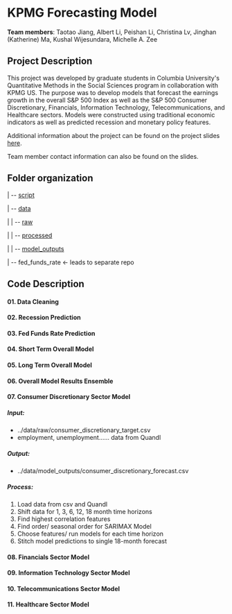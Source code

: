 # KPMG Forecasting Model

**Team members**: Taotao Jiang, Albert Li, Peishan Li, Christina Lv, Jinghan (Katherine) Ma, Kushal Wijesundara, Michelle A. Zee

## Project Description

This project was developed by graduate students in Columbia University's Quantitative Methods in the Social Sciences program in collaboration with KPMG US. The purpose was to develop models that forecast the earnings growth in the overall S&P 500 Index as well as the S&P 500 Consumer Discretionary, Financials, Information Technology, Telecommunications, and Healthcare sectors. Models were constructed using traditional economic indicators as well as predicted recession and monetary policy features.

Additional information about the project can be found on the project slides [here](https://drive.google.com/file/d/1e8A9KN6Vd7Jnt7rs3f0el_kzR8H85jv8/view?usp=sharing).

Team member contact information can also be found on the slides.


## Folder organization

| -- [script](/script)

| -- [data](/data)              

| | -- [raw](/data/raw)

| | -- [processed](/data/processed)

| | -- [model_outputs](/data/model_outputs)

| -- fed_funds_rate <- leads to separate repo

## Code Description

#### 01. Data Cleaning

#### 02. Recession Prediction

#### 03. Fed Funds Rate Prediction

#### 04. Short Term Overall Model

#### 05. Long Term Overall Model

#### 06. Overall Model Results Ensemble

#### 07. Consumer Discretionary Sector Model
##### Input: 
* ../data/raw/consumer_discretionary_target.csv
* employment, unemployment...... data from Quandl
##### Output:
* ../data/model_outputs/consumer_discretionary_forecast.csv
##### Process:
1. Load data from csv and Quandl
2. Shift data for 1, 3, 6, 12, 18 month time horizons
3. Find highest correlation features
4. Find order/ seasonal order for SARIMAX Model
5. Choose features/ run models for each time horizon
6. Stitch model predictions to single 18-month forecast

#### 08. Financials Sector Model

#### 09. Information Technology Sector Model

#### 10. Telecommunications Sector Model

#### 11. Healthcare Sector Model

